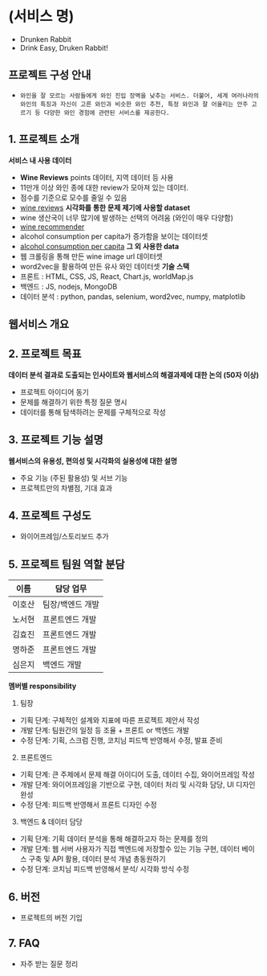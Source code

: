 # (서비스 명)
- Drunken Rabbit
- Drink Easy, Druken Rabbit!


## 프로젝트 구성 안내

* `와인을 잘 모르는 사람들에게 와인 진입 장벽을 낮추는 서비스.
더불어, 세계 여러나라의 와인의 특징과 자신이 고른 와인과 비슷한 와인 추천, 특정 와인과 잘 어울리는 안주 고르기 등
다양한 와인 경험에 관련된 서비스를 제공한다.`

## 1. 프로젝트 소개

**서비스 내 사용 데이터**
  - **Wine Reviews** points 데이터, 지역 데이터 등 사용
  - 11만개 이상 와인 종에 대한 review가 모아져 있는 데이터.
  - 점수를 기준으로 모수를 줄일 수 있음
  - [wine reviews](https://www.kaggle.com/datasets/zynicide/wine-reviews)
**시각화를 통한 문제 제기에 사용할 dataset**
  - wine 생산국이 너무 많기에 발생하는 선택의 어려움 (와인이 매우 다양함)
  - [wine recommender](https://www.kaggle.com/code/sudhirnl7/wine-recommender/notebook)
  - alcohol consumption per capita가 증가함을 보이는 데이터셋
  - [alcohol consumption per capita](https://www.kaggle.com/datasets/sveneschlbeck/alcohol-consumption-per-capita-year-and-country)
**그 외 사용한 data**
  - 웹 크롤링을 통해 만든 wine image url 데이터셋
  - word2vec을 활용하여 만든 유사 와인 데이터셋
**기술 스택**
  - 프론트 : HTML, CSS, JS, React, Chart.js, worldMap.js
  - 백엔드 : JS, nodejs, MongoDB
  - 데이터 분석 : python, pandas, selenium, word2vec, numpy, matplotlib 

**웹서비스 개요**
  - 

## 2. 프로젝트 목표

**데이터 분석 결과로 도출되는 인사이트와 웹서비스의 해결과제에 대한 논의 (50자 이상)**
  - 프로젝트 아이디어 동기
  - 문제를 해결하기 위한 특정 질문 명시
  - 데이터를 통해 탐색하려는 문제를 구체적으로 작성


## 3. 프로젝트 기능 설명

**웹서비스의 유용성, 편의성 및 시각화의 실용성에 대한 설명**
  - 주요 기능 (주된 활용성) 및 서브 기능
  - 프로젝트만의 차별점, 기대 효과

## 4. 프로젝트 구성도
  - 와이어프레임/스토리보드 추가

## 5. 프로젝트 팀원 역할 분담
| 이름 | 담당 업무 |
| ------ | ------ |
| 이호산 | 팀장/백엔드 개발 |
| 노서현 | 프론트엔드 개발 |
| 김효진 | 프론트엔드 개발 |
| 명하준 | 프론트엔드 개발 |
| 심은지 | 백엔드 개발 |

**멤버별 responsibility**

1. 팀장 

- 기획 단계: 구체적인 설계와 지표에 따른 프로젝트 제안서 작성
- 개발 단계: 팀원간의 일정 등 조율 + 프론트 or 백엔드 개발
- 수정 단계: 기획, 스크럼 진행, 코치님 피드백 반영해서 수정, 발표 준비

2. 프론트엔드 

- 기획 단계: 큰 주제에서 문제 해결 아이디어 도출, 데이터 수집, 와이어프레임 작성
- 개발 단계: 와이어프레임을 기반으로 구현, 데이터 처리 및 시각화 담당, UI 디자인 완성
- 수정 단계: 피드백 반영해서 프론트 디자인 수정

 3. 백엔드 & 데이터 담당  

- 기획 단계: 기획 데이터 분석을 통해 해결하고자 하는 문제를 정의
- 개발 단계: 웹 서버 사용자가 직접 백엔드에 저장할수 있는 기능 구현, 데이터 베이스 구축 및 API 활용, 데이터 분석 개념 총동원하기
- 수정 단계: 코치님 피드백 반영해서 분석/ 시각화 방식 수정

## 6. 버전
  - 프로젝트의 버전 기입

## 7. FAQ
  - 자주 받는 질문 정리
